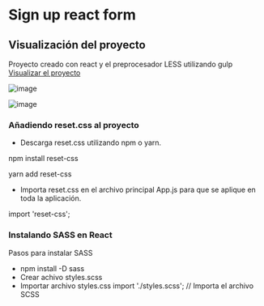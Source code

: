 # Sign up react form

## Visualización del proyecto

Proyecto creado con react y el preprocesador LESS utilizando gulp
[Visualizar el proyecto]([https://alex-full-stuck-developer.netlify.app/](https://jade-buttercream-0bc470.netlify.app/))

![image](https://github.com/AlexMunozDevWeb/signup-form-react/assets/39050227/837bd08d-a3a8-4f07-a512-e6cb45b7f9c6)

![image](https://github.com/AlexMunozDevWeb/signup-form-react/assets/39050227/defd902e-37f4-4049-982f-2fd0f4864382)


### Añadiendo reset.css al proyecto
- Descarga reset.css utilizando npm o yarn.

npm install reset-css

yarn add reset-css

- Importa reset.css en el archivo principal App.js para que se aplique en toda la aplicación.

import 'reset-css';

### Instalando SASS en React

Pasos para instalar SASS

- npm install -D sass
- Crear achivo styles.scss
- Importar archivo styles.css
import './styles.scss'; // Importa el archivo SCSS
